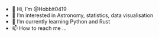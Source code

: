 - 👋 Hi, I’m @Hobbit0419
- 👀 I’m interested in Astronomy, statistics, data visualisation
- 🌱 I’m currently learning Python and Rust
- 📫 How to reach me ...

<!---
Hobbit0419/Hobbit0419 is a ✨ special ✨ repository because its `README.md` (this file) appears on your GitHub profile.
You can click the Preview link to take a look at your changes.
--->

